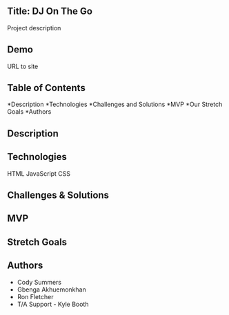 ## Title: DJ On The Go

Project description

## Demo

URL to site

## Table of Contents

*Description
*Technologies
*Challenges and Solutions
*MVP
*Our Stretch Goals
*Authors


## Description



## Technologies

HTML
JavaScript
CSS

## Challenges & Solutions



## MVP



## Stretch Goals



## Authors
* Cody Summers
* Gbenga Akhuemonkhan
* Ron Fletcher
* T/A Support - Kyle Booth


